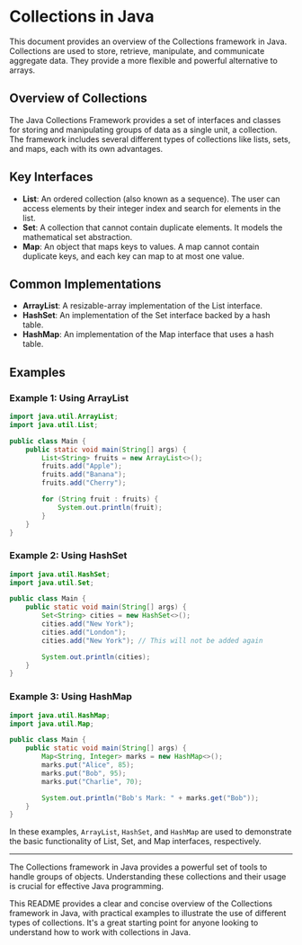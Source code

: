 # Collections in Java

This document provides an overview of the Collections framework in Java. Collections are used to store, retrieve, manipulate, and communicate aggregate data. They provide a more flexible and powerful alternative to arrays.

## Overview of Collections

The Java Collections Framework provides a set of interfaces and classes for storing and manipulating groups of data as a single unit, a collection. The framework includes several different types of collections like lists, sets, and maps, each with its own advantages.

## Key Interfaces

- **List**: An ordered collection (also known as a sequence). The user can access elements by their integer index and search for elements in the list.
- **Set**: A collection that cannot contain duplicate elements. It models the mathematical set abstraction.
- **Map**: An object that maps keys to values. A map cannot contain duplicate keys, and each key can map to at most one value.

## Common Implementations

- **ArrayList**: A resizable-array implementation of the List interface.
- **HashSet**: An implementation of the Set interface backed by a hash table.
- **HashMap**: An implementation of the Map interface that uses a hash table.

## Examples

### Example 1: Using ArrayList

```java
import java.util.ArrayList;
import java.util.List;

public class Main {
    public static void main(String[] args) {
        List<String> fruits = new ArrayList<>();
        fruits.add("Apple");
        fruits.add("Banana");
        fruits.add("Cherry");

        for (String fruit : fruits) {
            System.out.println(fruit);
        }
    }
}
```
### Example 2: Using HashSet

```java
import java.util.HashSet;
import java.util.Set;

public class Main {
    public static void main(String[] args) {
        Set<String> cities = new HashSet<>();
        cities.add("New York");
        cities.add("London");
        cities.add("New York"); // This will not be added again

        System.out.println(cities);
    }
}
```
### Example 3: Using HashMap

```java
import java.util.HashMap;
import java.util.Map;

public class Main {
    public static void main(String[] args) {
        Map<String, Integer> marks = new HashMap<>();
        marks.put("Alice", 85);
        marks.put("Bob", 95);
        marks.put("Charlie", 70);

        System.out.println("Bob's Mark: " + marks.get("Bob"));
    }
}
```
In these examples, `ArrayList`, `HashSet`, and `HashMap` are used to demonstrate the basic functionality of List, Set, and Map interfaces, respectively.

---

The Collections framework in Java provides a powerful set of tools to handle groups of objects. Understanding these collections and their usage is crucial for effective Java programming.

This README provides a clear and concise overview of the Collections framework in Java, with practical examples to illustrate the use of different types of collections. It's a great starting point for anyone looking to understand how to work with collections in Java.
